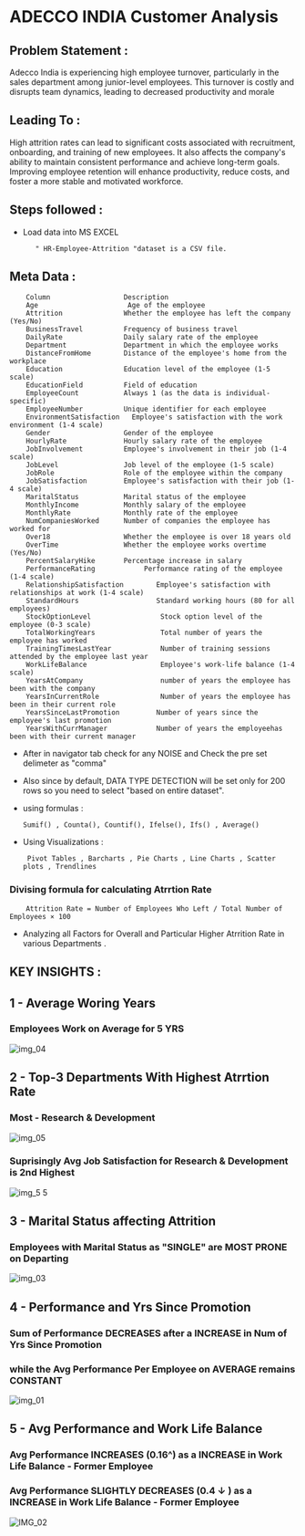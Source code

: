
# ADECCO INDIA Customer Analysis

## Problem Statement :

Adecco India is experiencing high employee turnover, particularly in the sales department among junior-level employees. This turnover is costly and disrupts team dynamics, leading to decreased productivity and morale

## Leading To :

High attrition rates can lead to significant costs associated with recruitment, onboarding, and training of new employees. It also affects the company's ability to maintain consistent performance and achieve long-term goals. Improving employee retention will enhance productivity, reduce costs, and foster a more stable and motivated workforce.

## Steps followed : 

- Load data  into MS EXCEL 

         " HR-Employee-Attrition "dataset is a CSV file.

## Meta Data :

        Column                  Description
        Age                      Age of the employee
        Attrition               Whether the employee has left the company (Yes/No)
        BusinessTravel          Frequency of business travel
        DailyRate               Daily salary rate of the employee     
        Department              Department in which the employee works
        DistanceFromHome        Distance of the employee's home from the workplace
        Education               Education level of the employee (1-5 scale)
        EducationField          Field of education
        EmployeeCount           Always 1 (as the data is individual-specific)
        EmployeeNumber          Unique identifier for each employee
        EnvironmentSatisfaction   Employee's satisfaction with the work environment (1-4 scale)
        Gender                  Gender of the employee
        HourlyRate              Hourly salary rate of the employee
        JobInvolvement          Employee's involvement in their job (1-4 scale)
        JobLevel                Job level of the employee (1-5 scale)
        JobRole                 Role of the employee within the company
        JobSatisfaction         Employee's satisfaction with their job (1-4 scale)
        MaritalStatus           Marital status of the employee
        MonthlyIncome           Monthly salary of the employee
        MonthlyRate             Monthly rate of the employee
        NumCompaniesWorked      Number of companies the employee has worked for
        Over18                  Whether the employee is over 18 years old
        OverTime                Whether the employee works overtime (Yes/No)
        PercentSalaryHike       Percentage increase in salary
        PerformanceRating            Performance rating of the employee (1-4 scale)
        RelationshipSatisfaction        Employee's satisfaction with relationships at work (1-4 scale)
        StandardHours                   Standard working hours (80 for all employees)
        StockOptionLevel                 Stock option level of the employee (0-3 scale)
        TotalWorkingYears                Total number of years the employee has worked
        TrainingTimesLastYear            Number of training sessions attended by the employee last year
        WorkLifeBalance                  Employee's work-life balance (1-4 scale)
        YearsAtCompany                   number of years the employee has been with the company 
        YearsInCurrentRole               Number of years the employee has been in their current role
        YearsSinceLastPromotion         Number of years since the employee's last promotion
        YearsWithCurrManager            Number of years the employeehas been with their current manager


          


* After in navigator tab check for any NOISE and Check the pre set delimeter as "comma"

-  Also since by default, DATA TYPE DETECTION will be set only for 200 rows so you need to select  "based on entire dataset".


- using formulas :

      Sumif() , Counta(), Countif(), Ifelse(), Ifs() , Average()

 - Using Visualizations :    

        Pivot Tables , Barcharts , Pie Charts , Line Charts , Scatter plots , Trendlines


### Divising formula for calculating Atrrtion Rate 

        Attrition Rate = Number of Employees Who Left / Total Number of Employees × 100
        
* Analyzing all Factors for Overall and Particular  Higher Atrrition Rate in various Departments .


## KEY INSIGHTS :

## 1 - Average Woring Years

### Employees Work on Average for 5 YRS 

![img_04](https://github.com/user-attachments/assets/d9aa649d-8dab-4528-be42-6e7ac4ec836f)

## 2 - Top-3  Departments With Highest Atrrtion Rate

### Most - Research & Development

![img_05](https://github.com/user-attachments/assets/a73bb60b-21a6-46b7-840f-95d1e2d83338)

### Suprisingly Avg Job Satisfaction for Research & Development is 2nd Highest

![img_5 5](https://github.com/user-attachments/assets/fd5d87b7-4749-4f79-99fe-e0d49654d1b6)

## 3 -  Marital Status affecting Attrition

### Employees with Marital Status as "SINGLE" are MOST PRONE on Departing

![img_03](https://github.com/user-attachments/assets/70c9506a-2d03-4065-92f8-2bd0bd6ed3a1)

## 4 - Performance and Yrs Since Promotion

### Sum of Performance DECREASES after a INCREASE in Num of Yrs Since Promotion 

### while the Avg Performance Per Employee on AVERAGE remains CONSTANT
![img_01](https://github.com/user-attachments/assets/cb2b5f09-ed09-4187-8d7f-7e81ea504639)

## 5 - Avg Performance and Work Life Balance

### Avg Performance INCREASES (0.16^) as a INCREASE in Work Life Balance - Former Employee

### Avg Performance SLIGHTLY DECREASES (0.4 ↓ ) as a INCREASE in Work Life Balance - Former Employee
![IMG_02](https://github.com/user-attachments/assets/820b3748-f7a9-4327-a848-0633b7fdaa3b)
